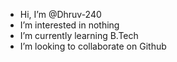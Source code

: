 -  Hi, I’m @Dhruv-240
-  I’m interested in nothing
-  I’m currently learning B.Tech
- I’m looking to collaborate on Github


<!---
Dhruv-240/Dhruv-240 is a ✨ special ✨ repository because its `README.md` (this file) appears on your GitHub profile.
You can click the Preview link to take a look at your changes.
--->
